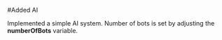 #Added AI

Implemented a simple AI system.
Number of bots is set by adjusting the **numberOfBots** variable.
